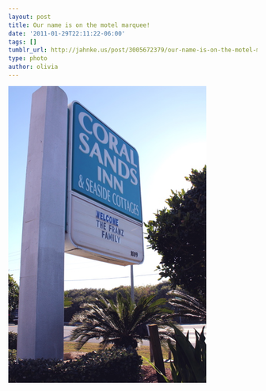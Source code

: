 ```yaml
---
layout: post
title: Our name is on the motel marquee! 
date: '2011-01-29T22:11:22-06:00'
tags: []
tumblr_url: http://jahnke.us/post/3005672379/our-name-is-on-the-motel-marquee
type: photo
author: olivia
---
```


![](/media/tumblr_lftiay68RS1qga9s2o1_400.jpg)
